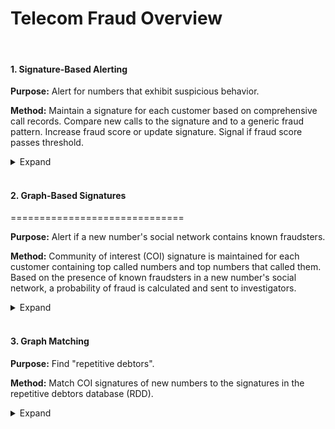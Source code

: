 # Telecom Fraud Overview

<br>

#### 1. Signature-Based Alerting

**Purpose:** Alert for numbers that exhibit suspicious behavior.

**Method:** Maintain a signature for each customer based on comprehensive
call records. Compare new calls to the signature and to a generic fraud
pattern. Increase fraud score or update signature. Signal if fraud score
passes threshold.

<details>
  <summary>Expand</summary>
  <br>
A signature vector can be kept on record for each customer. The signature
is a statistical summary of the customer's previous behavior containing data
such as calling rate, distribution of calls by day of week, hour of day,
distribution of call duration, regions of the world called, most frequent
countries and phone numbers called, etc. Such information can be stored in
about 500 bytes per customer.

A generic fraud signature is defined. An incoming call is compared both to 
the current signature of the customer
and the generic fraud signature. If it resembles normal usage pattern more,
then its characteristics are used to update the signature. If it
resembles fraudulent usage pattern more, the customer's fraud score is
increased.

Signature-based alerting tends to produce good results at finding changes in
calling patterns that indicate fraud. AT&T uses many simple detection
algorithms rather than one single complex model. Various algorithms may
generate an alert on the same number, and these alerts are combined into a
single case to be investigated.
</details>

<br>

#### 2. Graph-Based Signatures 
==============================

**Purpose:** Alert if a new number's social network contains known fraudsters.

**Method:** Community of interest (COI) signature is maintained for each customer
containing top called numbers and top numbers that called them. Based on the
presence of known fraudsters in a new number's social network, a probability
of fraud is calculated and sent to investigators.

<details>
  <summary>Expand</summary>
  <br>
Social networks of fraudsters are another source of information that can help
identify fraud cases. The callgraph network is a conceptualization of the 
call detail data as a graph, where nodes are phone numbers and directed edges 
represent communication between them. To extract the social network of each 
customer easily, a community of interest (COI) signature is used.
This includes the top numbers called by the target number and the top numbers 
that call that number. Thus each phone number has its small graph and the
union of these makes up the callgraph network.

COI signatures are updated by a variant of exponential smoothing combining
old top-k edges with the current day's edges. Based on COI signatures a "guilt
by association" application can be developed. For new numbers with suspicious
calling behavior, an extended social network can be built and visualized as a
graph. By coloring the nodes of known fraudulent numbers, probability of fraud
can be calculated for all new numbers and a ranked list can be sent to the 
fraud investigators.
</details>

<br>

#### 3. Graph Matching

**Purpose:** Find "repetitive debtors".

**Method:** Match COI signatures of new numbers to the signatures in the
repetitive debtors database (RDD).

<details>
  <summary>Expand</summary>
  <br>
COI signatures has also been useful in tracking down fraudsters who try to 
cover their tracks by changing their phone number, name or address. The 
RDD is designed to keep a running database of COI signatures of delinquent 
customers for this purpose. To find them, COI signatures on all new accounts 
are built and matched to the signatures in the RDD.

The distance function is based on the overlap between the two graphs and the 
proportion of the overall communication accounted for by those overlapping 
nodes. Two variants are used, both can be efficiently calculated for large
numbers of candidate pairs, thus tens of thousands of new accounts can be tested
daily. The generated case list of suspected "repetitive debtors" can be handed
off for further investigation.
</details>
